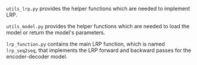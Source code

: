 `utils_lrp.py` provides the helper functions which are needed to implement LRP.

`utils_model.py` provides the helper functions which are needed to load the model or return the model's parameters.

`lrp_function.py` contains the main LRP function, which is named `lrp_seq2seq`, that implements the LRP forward and backward passes for the encoder-decoder model.
